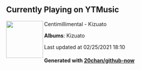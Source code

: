 ## Currently Playing on YTMusic

[<img align="left" width="100" src="https://lh3.googleusercontent.com/_emOwEXIIymCTstCGUDiRR0bJjjTFdoYLDbvHJqQv0By8A_Jh7Zo6pQ4JQd0wLEf1RLZRAZfAsO7g2c">](https://music.youtube.com/watch?v=mD-Tn75nsFE)

Centimillimental - Kizuato

**Albums**: Kizuato

Last updated at 02/25/2021 18:10

#### Generated with [20chan/github-now](https://github.com/20chan/github-now)


<!--
**20chan/20chan** is a ✨ _special_ ✨ repository because its `README.md` (this file) appears on your GitHub profile.

Here are some ideas to get you started:

- 🔭 I’m currently working on ...
- 🌱 I’m currently learning ...
- 👯 I’m looking to collaborate on ...
- 🤔 I’m looking for help with ...
- 💬 Ask me about ...
- 📫 How to reach me: ...
- 😄 Pronouns: ...
- ⚡ Fun fact: ...
-->
